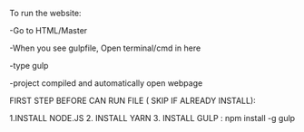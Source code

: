 To run the website:

-Go to HTML/Master

-When you see gulpfile,     Open terminal/cmd in here 

-type   gulp

-project compiled and automatically open webpage



FIRST STEP BEFORE CAN RUN FILE ( SKIP IF ALREADY INSTALL):

1.INSTALL NODE.JS
2. INSTALL YARN
3. INSTALL GULP   :    npm install -g gulp
